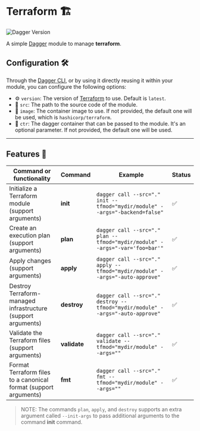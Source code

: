 # Terraform 🏗️

![Dagger Version](https://img.shields.io/badge/dagger%20version-%3E=0.10.0-0f0f19.svg?style=flat-square)


A simple [Dagger](https://dagger.io) module to manage **terraform**.

## Configuration 🛠️

Through the [Dagger CLI](https://docs.dagger.io/cli/465058/install), or by using it directly reusing it within your module, you can configure the following options:

* ⚙️ `version`: The version of [Terraform](https://www.terraform.io/) to use.  Default is `latest`.
* 📁 `src`: The path to the source code of the module.
* 🐳 `image`: The container image to use. If not provided, the default one will be used, which is `hashicorp/terraform`.
* 🚢 `ctr`: The dagger container that can be passed to the module. It's an optional parameter. If not provided, the default one will be used.


---

## Features 🎨

| Command or functionality                                         | Command      | Example                                                                       | Status |
|------------------------------------------------------------------|--------------|-------------------------------------------------------------------------------|--------|
| Initialize a Terraform module (support arguments)                | **init**     | `dagger call --src="." init --tfmod="mydir/module" --args="-backend=false"`   | ✅      |
| Create an execution plan (support arguments)                     | **plan**     | `dagger call --src="." plan --tfmod="mydir/module" --args="-var='foo=bar'"`   | ✅      |
| Apply changes (support arguments)                                | **apply**    | `dagger call --src="." apply --tfmod="mydir/module" --args="-auto-approve"`   | ✅      |
| Destroy Terraform-managed infrastructure (support arguments)     | **destroy**  | `dagger call --src="." destroy --tfmod="mydir/module" --args="-auto-approve"` | ✅      |
| Validate the Terraform files (support arguments)                 | **validate** | `dagger call --src="." validate --tfmod="mydir/module" --args=""`             | ✅      |
| Format Terraform files to a canonical format (support arguments) | **fmt**      | `dagger call --src="." fmt --tfmod="mydir/module" --args=""`                  | ✅      |

>NOTE: The commands `plan`, `apply`, and `destroy` supports an extra argument called `--init-args` to pass additional arguments to the command **init** command.
